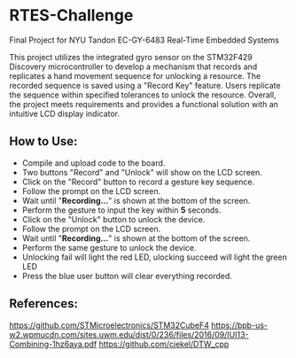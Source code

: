 # RTES-Challenge
 Final Project for NYU Tandon EC-GY-6483 Real-Time Embedded Systems

This project utilizes the integrated gyro sensor on the STM32F429 Discovery microcontroller to develop a mechanism that records and replicates a hand movement sequence for unlocking a resource. The recorded sequence is saved using a "Record Key" feature. Users replicate the sequence within specified tolerances to unlock the resource. Overall, the project meets requirements and provides a functional solution with an intuitive LCD display indicator.

## How to Use:

- Compile and upload code to the board.
- Two buttons "Record" and "Unlock" will show on the LCD screen.
- Click on the "Record" button to record a gesture key sequence.
- Follow the prompt on the LCD screen. 
- Wait until "**Recording...**" is shown at the bottom of the screen.
- Perform the gesture to input the key within **5** seconds.
- Click on the "Unlock" button to unlock the device.
- Follow the prompt on the LCD screen. 
- Wait until "**Recording...**" is shown at the bottom of the screen.
- Perform the same gesture to unlock the device.
- Unlocking fail will light the red LED, ulocking succeed will light the green LED
- Press the blue user button will clear everything recorded. 

##  References:

https://github.com/STMicroelectronics/STM32CubeF4
https://bpb-us-w2.wpmucdn.com/sites.uwm.edu/dist/0/236/files/2016/09/IUI13-Combining-1hz6aya.pdf
https://github.com/cjekel/DTW_cpp